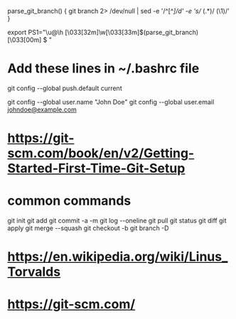 parse_git_branch() {
     git branch 2> /dev/null | sed -e '/^[^*]/d' -e 's/* \(.*\)/ (\1)/'
}

export PS1="\u@\h \[\033[32m\]\w\[\033[33m\]\$(parse_git_branch)\[\033[00m\] $ "

# Add these lines in ~/.bashrc file

git config --global push.default current

git config --global user.name "John Doe"
git config --global user.email johndoe@example.com

# https://git-scm.com/book/en/v2/Getting-Started-First-Time-Git-Setup

# common commands
git init
git add
git commit -a -m
git log --oneline
git pull
git status
git diff
git apply
git merge --squash
git checkout -b
git branch -D

# https://en.wikipedia.org/wiki/Linus_Torvalds
# https://git-scm.com/
